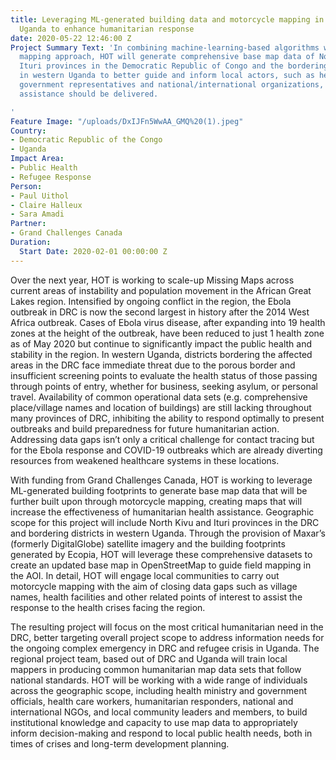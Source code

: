 ```yaml
---
title: Leveraging ML-generated building data and motorcycle mapping in the DRC and
  Uganda to enhance humanitarian response
date: 2020-05-22 12:46:00 Z
Project Summary Text: 'In combining machine-learning-based algorithms with a motorcycle
  mapping approach, HOT will generate comprehensive base map data of North Kivu and
  Ituri provinces in the Democratic Republic of Congo and the bordering districts
  in western Uganda to better guide and inform local actors, such as health care workers,
  government representatives and national/international organizations, of where humanitarian
  assistance should be delivered.

'
Feature Image: "/uploads/DxIJFn5WwAA_GMQ%20(1).jpeg"
Country:
- Democratic Republic of the Congo
- Uganda
Impact Area:
- Public Health
- Refugee Response
Person:
- Paul Uithol
- Claire Halleux
- Sara Amadi
Partner:
- Grand Challenges Canada
Duration:
  Start Date: 2020-02-01 00:00:00 Z
---
```


Over the next year, HOT is working to scale-up Missing Maps across current areas of instability and population movement in the African Great Lakes region. Intensified by ongoing conflict in the region, the Ebola outbreak in DRC is now the second largest in history after the 2014 West Africa outbreak. Cases of Ebola virus disease, after expanding into 19 health zones at the height of the outbreak, have been reduced to just 1 health zone as of May 2020 but continue to significantly impact the public health and stability in the region. In western Uganda, districts bordering the affected areas in the DRC face immediate threat due to the porous border and insufficient screening points to evaluate the health status of those passing through points of entry, whether for business, seeking asylum, or personal travel. Availability of common operational data sets (e.g. comprehensive place/village names and location of buildings) are still lacking throughout many provinces of DRC, inhibiting the ability to respond optimally to present outbreaks and build preparedness for future humanitarian action. Addressing data gaps isn’t only a critical challenge for contact tracing but for the Ebola response and COVID-19 outbreaks which are already diverting resources from weakened healthcare systems in these locations. 


With funding from Grand Challenges Canada, HOT is working to leverage ML-generated building footprints to generate base map data that will be further built upon through motorcycle mapping, creating maps that will increase the effectiveness of humanitarian health assistance. Geographic scope for this project will include North Kivu and Ituri provinces in the DRC and bordering districts in western Uganda. Through the provision of Maxar’s (formerly DigitalGlobe) satellite imagery and the building footprints generated by Ecopia, HOT will leverage these comprehensive datasets to create an updated base map in OpenStreetMap to guide field mapping in the AOI. In detail, HOT will engage local communities to carry out motorcycle mapping with the aim of closing data gaps such as village names, health facilities and other related points of interest to assist the response to the health crises facing the region. 

The resulting project will focus on the most critical humanitarian need in the DRC, better targeting overall project scope to address information needs for the ongoing complex emergency in DRC and refugee crisis in Uganda. The regional project team, based out of DRC and Uganda will train local mappers in producing common humanitarian map data sets that follow national standards. HOT will be working with a wide range of individuals across the geographic scope, including health ministry and government officials, health care workers, humanitarian responders, national and international NGOs, and local community leaders and members, to build institutional knowledge and capacity to use map data to appropriately inform decision-making and respond to local public health needs, both in times of crises and long-term development planning.
